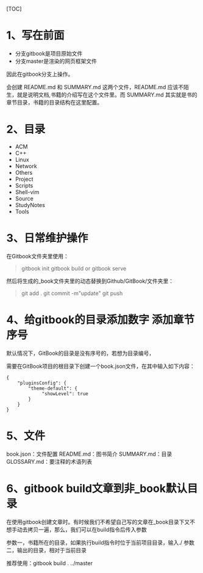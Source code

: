 [TOC]

# 1、写在前面
- 分支gitbook是项目原始文件
- 分支master是渲染的网页框架文件

因此在gitbook分支上操作。

会创建 README.md 和 SUMMARY.md 这两个文件，README.md 应该不陌生，就是说明文档,书籍的介绍写在这个文件里。而 SUMMARY.md 其实就是书的章节目录，书籍的目录结构在这里配置。



# 2、目录

- ACM
- C++
- Linux
- Network
- Others
- Project
- Scripts
- Shell-vim
- Source
- StudyNotes
- Tools


# 3、日常维护操作
在Gitbook文件夹里使用：
>gitbook init
gitbook build or gitbook serve

然后将生成的_book文件夹里的动态替换到Github/GitBook/文件夹里：
>git add .
git commit -m"update"
git push 

# 4、给gitbook的目录添加数字 添加章节序号
默认情况下，GitBook的目录是没有序号的，若想为目录编号，

需要在GitBook项目的根目录下创建一个book.json文件，在其中输入如下内容：
```
{
    "pluginsConfig": {
        "theme-default": {
             "showLevel": true
        }
    }
}
```


# 5、文件
book.json：文件配置
README.md：图书简介
SUMMARY.md：目录
GLOSSARY.md：要注释的术语列表


# 6、gitbook build文章到非_book默认目录
在使用gitbook创建文章时。有时候我们不希望自己写的文章在_book目录下又不想手动去拷贝一遍，那么，我们可以在build指令后传入参数

参数一，书籍所在的目录，如果执行build指令时位于当前项目目录，输入./
参数二，输出的目录，相对于当前目录

推荐使用：gitbook build . ../master




